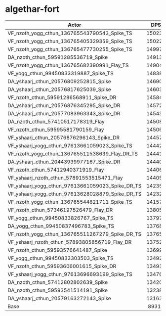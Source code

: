 # algethar-fort
| Actor | DPS | Increase |
|---|:---:|:---:|
|VF_nzoth_yogg_cthun_136765543790543_Spike_TS|150233|68.22%|
|VF_nzoth_yogg_cthun_136765405329359_Spike_TS|150227|68.21%|
|VF_nzoth_yogg_cthun_136765477730255_Spike_TS|149979|67.93%|
|DA_nzoth_cthun_59591285536719_Spike|149137|66.99%|
|VF_nzoth_yogg_cthun_136765682390991_Flay_TS|149042|66.88%|
|VF_yogg_cthun_99450833319887_Spike_TS|148380|66.14%|
|DA_yshaarj_cthun_20576809252815_Spike|146901|64.48%|
|DA_yshaarj_cthun_20576817625039_Spike|146039|63.52%|
|VF_nzoth_cthun_59591286568911_Spike_DR|145844|63.30%|
|DA_yshaarj_cthun_20576876345295_Spike_DR|145720|63.16%|
|DA_yshaarj_cthun_20577083963343_Spike_DR|145431|62.84%|
|DA_nzoth_cthun_57410517178319_Flay|145085|62.45%|
|VF_nzoth_cthun_59595581790159_Flay|145065|62.43%|
|VF_yshaarj_cthun_20576876296143_Spike_DR|144570|61.87%|
|VF_yshaarj_yogg_cthun_97613661059023_Spike_TS|144424|61.71%|
|VF_nzoth_yogg_cthun_136765511538639_Flay_DR_TS|144410|61.70%|
|DA_yshaarj_cthun_20443939977167_Spike_DR|144409|61.69%|
|VF_nzoth_cthun_57412940371919_Flay|144061|61.30%|
|VF_yshaarj_nzoth_cthun_57891553515471_Flay|144056|61.30%|
|VF_yshaarj_yogg_cthun_97613661059023_Spike_DR_TS|142354|59.39%|
|VF_yshaarj_yogg_cthun_97613628028879_Spike_DR_TS|142324|59.36%|
|VF_nzoth_yogg_cthun_136765544821711_Spike_TS|141570|58.52%|
|VF_nzoth_cthun_57346197526479_Flay_DR|138050|54.57%|
|VF_yogg_cthun_99450833826767_Spike_TS|137970|54.48%|
|DA_yogg_cthun_99450837496783_Spike_TS|137686|54.17%|
|VF_nzoth_yogg_cthun_136765511267279_Spike_DR_TS|137653|54.13%|
|VF_yshaarj_nzoth_cthun_57893805856719_Flay_DR|137527|53.99%|
|VF_nzoth_cthun_59593576641487_Spike|136997|53.39%|
|VF_yogg_cthun_99450833303503_Spike_TS|134925|51.07%|
|VF_nzoth_cthun_59593606001615_Spike_DR|134911|51.06%|
|VF_yshaarj_yogg_cthun_97613696693199_Spike_TS|134763|50.89%|
|DA_nzoth_cthun_57412802802639_Spike|134208|50.27%|
|DA_nzoth_cthun_59593541514191_Spike|132381|48.23%|
|DA_yshaarj_cthun_20579163272143_Spike|131639|47.40%|
|Base|89310|0.00%|
